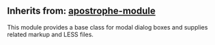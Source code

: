 ## Inherits from: [apostrophe-module](../apostrophe-module/README.md)
This module provides a base class for modal dialog boxes and supplies
related markup and LESS files.


